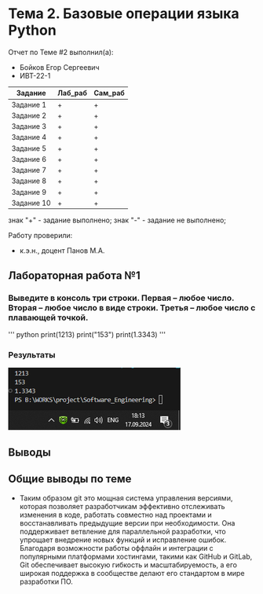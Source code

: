 # Тема 2. Базовые операции языка Python
Отчет по Теме #2 выполнил(а):
- Бойков Егор Сергеевич
- ИВТ-22-1

| Задание | Лаб_раб | Сам_раб |
| ------ | ------ | ------ |
| Задание 1 | + | + |
| Задание 2 | + | + |
| Задание 3 | + | + |
| Задание 4 | + | + |
| Задание 5 | + | + |
| Задание 6 | + | + |
| Задание 7 | + | + |
| Задание 8 | + | + |
| Задание 9 | + | + |
| Задание 10 | + | + |

знак "+" - задание выполнено; знак "-" - задание не выполнено;

Работу проверили:
- к.э.н., доцент Панов М.А.
## Лабораторная работа №1
### Выведите в консоль три строки. Первая – любое число. Вторая – любое число в виде строки. Третья – любое число с плавающей точкой.

''' python 
print(1213)
print("153")
print(1.3343)
'''
### Результаты 
![alt text](pc/image.png)
## Выводы

## Общие выводы по теме
-  Таким образом git  это мощная система управления версиями, которая позволяет разработчикам эффективно отслеживать изменения в коде, работать совместно над проектами и восстанавливать предыдущие версии при необходимости. Она поддерживает ветвление для параллельной разработки, что упрощает внедрение новых функций и исправление ошибок. Благодаря возможности работы оффлайн и интеграции с популярными платформами хостингами, такими как GitHub и GitLab, Git обеспечивает высокую гибкость и масштабируемость, а его широкая поддержка в сообществе делают его стандартом в мире разработки ПО.
